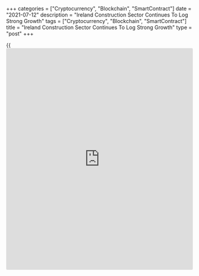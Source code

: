 +++
categories = ["Cryptocurrency", "Blockchain", "SmartContract"]
date = "2021-07-12"
description = "Ireland Construction Sector Continues To Log Strong Growth"
tags = ["Cryptocurrency", "Blockchain", "SmartContract"]
title = "Ireland Construction Sector Continues To Log Strong Growth"
type = "post"
+++

{{<iframe id="large-banner" src="https://www.bounty.group/#slide=7.0" width="100%" height="600" scrolling="no" style="border: 0px solid rgb(216, 221, 230); border-radius: 3px;">}}

Ireland's construction activity continued to expand in June following
loosening of the restrictions related to the [coronavirus][1] pandemic,
survey results from IHS Markit showed on Monday.

The Ulster Bank construction Purchasing Managers' Index came in at 65.0
in June, down from 66.4 in May. Nonetheless, a score above 50 indicates
expansion and the latest pace of growth was one of the strongest since
the survey began 21 years ago.

Among three categories, housing continued to lead the expansion, while
rates of growth in commercial and civil engineering activity accelerated
marginally.

"While the signals of ongoing strength in activity are certainly
encouraging, the rate of input cost inflation accelerated to a second
consecutive record high as the June survey results highlight that the
sector continues to face important supply-chain and cost challenges
related to Brexit, covid and global supply and shipping problems," Simon
Barry, chief economist Republic of Ireland at Ulster Bank, said.

New orders grew for the third straight month in June and firms raised
their staffing levels and purchasing activity.

On the price front, the survey showed that input price inflation hit a
record high in June largely due to Brexit and global supply issues.

Companies remained optimistic that activity will continue to rise over
the coming year amid expectations that demand will expand as the
[economy][2] reopens further.

For comments and feedback [contact](https://www.playgroundfx.com/contact/): editorial@rtt[news](https://www.letsplayfx.com/blog/forex-news-website/).com

[Economic News][2]

 **What parts of the world are seeing the best (and worst) economic
performances lately? Click[here][3] to check out our [Econ Scorecard][3]
and find out! See up-to-the-moment [ranking](https://www.playgroundfx.com/blog/crypto-exchange-ranking/)s for the best and worst
performers in [GDP][4], [unemployment rate][5], [inflation][6] and much
more.**

   1. www.rtt[news](https://www.letsplayfx.com/blog/forex-news-website/).com/list/coronavirus.aspx
   2. www.rtt[news](https://www.letsplayfx.com/blog/forex-news-website/).com/Content/EconomicNews.aspx
   3. www.rtt[news](https://www.letsplayfx.com/blog/forex-news-website/).com/economic-scorecard/world-rank/unemployment-rate/highest-performance.aspx
   4. www.rtt[news](https://www.letsplayfx.com/blog/forex-news-website/).com/economic-scorecard/world-rank/GDP/highest-performance.aspx
   5. www.rtt[news](https://www.letsplayfx.com/blog/forex-news-website/).com/economic-scorecard/world-rank/unemployment-rate/lowest-performance.aspx
   6. www.rtt[news](https://www.letsplayfx.com/blog/forex-news-website/).com/economic-scorecard/world-rank/CPI/highest-performance.aspx